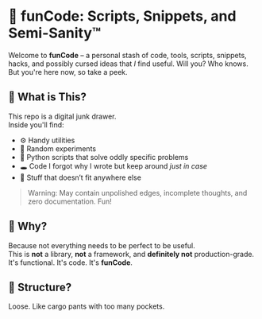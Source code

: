 # 🧠 funCode: Scripts, Snippets, and Semi-Sanity™

Welcome to **funCode** – a personal stash of code, tools, scripts, snippets, hacks, and possibly cursed ideas that *I* find useful. Will you? Who knows. But you're here now, so take a peek.

## 🚧 What is This?
This repo is a digital junk drawer.  
Inside you'll find:

- ⚙️ Handy utilities
- 🧪 Random experiments
- 🐍 Python scripts that solve oddly specific problems
- 🕳️ Code I forgot why I wrote but keep around *just in case*
- 🧩 Stuff that doesn’t fit anywhere else

> Warning: May contain unpolished edges, incomplete thoughts, and zero documentation. Fun!

## 📌 Why?
Because not everything needs to be perfect to be useful.  
This is **not** a library, **not** a framework, and **definitely not** production-grade. It's functional. It's code. It's **funCode**.

## 📁 Structure?
Loose. Like cargo pants with too many pockets.

